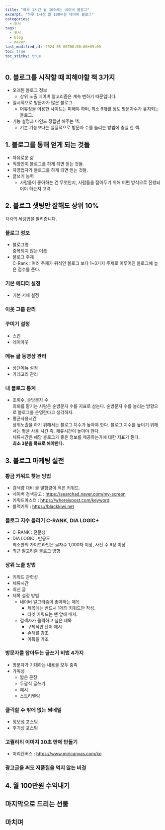 ```yaml
---
title: "하루 1시간 월 100버는 네이버 블로그"
excerpt: "하루 1시간 월 100버는 네이버 블로그"
categories:
  - 도서
tags:
  - 도서
  - blog
  - naver
last_modified_at: 2024-05-06T00:00:00+09:00
toc: true
toc_sticky: true
---
```


## 0. 블로그를 시작할 때 피해야할 책 3가지

- 오래된 블로그 정보
  - 상위 노출 네이버 알고리즘은 계속 변하기 때문입니다.
- 일시적으로 방문자가 많은 블로그
  - 어뷰징을 이용한 사이트는 피해야 하며, 최소 6개월 정도 방문자수가 유지되는 블로그.
- 기능 설명과 마인드 정립만 해주는 책.
  - 기본 기능보다는 실질적으로 방문자 수를 늘리는 방법에 충실 한 책.

## 1. 블로그를 통해 얻게 되는 것들

- 자유로운 삶
- 직장인이 블로그를 하게 되면 얻는 것들.
- 자영업자가 블로그를 하게 되면 얻는 것들.
- 글쓰기 능력
  - 사람들이 좋아하는 건 무엇인지, 사람들을 잡아두기 위해 어떤 방식으로 진행되어야 하는지 고려.

## 2. 블로그 셋팅만 잘해도 상위 10%

각각의 세팅법을 알려줍니다.

### 블로그 정보

- 블로그명  
  중복되지 않는 이름
- 블로그 주제  
  C-Rank : 여러 주제가 뒤섞인 블로그 보다 1~3가지 주제로 이루어진 블로그에 높은 점수를 준다.

### 기본 에디터 설정

- 기본 서체 설정

### 이웃 그룹 관리

### 꾸미기 설정

- 스킨
- 레이아웃

### 메뉴 글 동영상 관리

- 상단메뉴 설정
- 카테고리 관리

### 내 블로그 통계

- 조회수, 순방문자 수  
  의뢰를 맡기는 사람은 순방문자 수를 지표로 삼는다. 순방문자 수를 늘리는 방향으로 블로그를 운영한다고 생각하자.
- 평균사용시간  
  상위노출을 하기 위해서는 블로그 지수가 높아야 한다. 블로그 지수를 높이기 위해서는 평균 사용 시간 즉, 체류시간이 높아야 한다.  
  체류시간은 해당 블로그가 좋은 정보를 제공하는가에 대한 지표가 된다.  
  **최소 3분을 목표로 해야한다.**

## 3. 블로그 마케팅 실전

### 황금 키워드 찾는 방법

- 검색량 대비 글 발행량이 적은 키워드.
- 네이버 검색광고 : https://searchad.naver.com/my-screen
- 키워드마스터 : https://whereispost.com/keyword
- 블랙키위 : https://blackkiwi.net

### 블로그 지수 올리기 C-RANK, DIA LOGIC+

- C-RANK : 전문성
- DIA LOGIC : 반응도  
  최소한의 가이드라인은 글자수 1,000자 이상, 사진 수 6장 이상
- 최근 알고리즘 블로그 방향

### 상위 노출 방법

- 키워드 관련성
- 체류시간
- 최신 글
- 제목 설정 방법
  - 네이버 알고리즘이 좋아하는 제목
    - 제목에는 반드시 1개의 키워드만 작성.
    - 타겟 키워드는 맨 앞에 배치.
  - 검색자가 클릭하고 싶은 제목
    - 구체적인 단어 제시
    - 손해를 강조
    - 이득을 가조

### 방문자를 잡아두는 글쓰기 비법 4가지

- 방문자가 기대하는 내용을 모두 충족
- 가독성
  - 짧은 문장
  - 두괄식 글쓰기
  - 예시
  - 스토리텔링

### 클릭할 수 밖에 없는 썸네일

- 정보성 포스팅
- 후기성 포스팅

### 고퀄리티 이미지 30초 만에 만들기

- 미리캔버스 : https://www.miricanvas.com/ko

### 광고글을 써도 저품질을 먹지 않는 비결

## 4. 월 100만원 수익내기

## 마지막으로 드리는 선물

## 마치며
